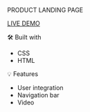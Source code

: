 
PRODUCT LANDING PAGE

[LIVE DEMO](https://prostok.github.io/Landing-Page/)

🛠️ Built with

- CSS
- HTML

💡 Features

- User integration 
- Navigation bar
- Video